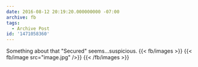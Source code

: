 ```yaml
---
date: 2016-08-12 20:19:20.000000000 -07:00
archive: fb
tags: 
  - Archive Post
id: '1471058360'
---
```


Something about that "Secured" seems…suspicious.
{{< fb/images >}}
{{< fb/image src="image.jpg" />}}
{{< /fb/images >}}
